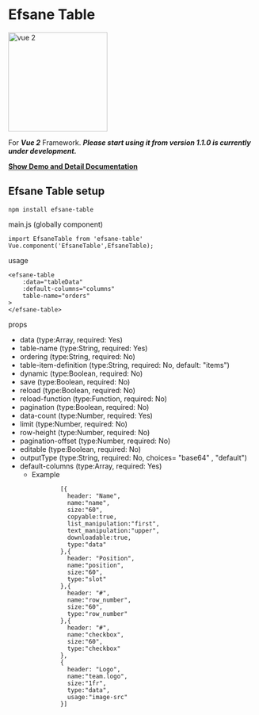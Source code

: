 # Efsane Table

<img src="https://upload.wikimedia.org/wikipedia/commons/thumb/9/95/Vue.js_Logo_2.svg/1200px-Vue.js_Logo_2.svg.png" alt="vue 2" width="200"/>

For ***Vue 2*** Framework. ***Please start using it from version 1.1.0 is currently under development.***

**[Show Demo and Detail Documentation](https://efsanetable.herokuapp.com/)**

## Efsane Table setup
```
npm install efsane-table
```
main.js (globally component)
```
import EfsaneTable from 'efsane-table'
Vue.component('EfsaneTable',EfsaneTable);
```
usage
```
<efsane-table
    :data="tableData"
    :default-columns="columns"
    table-name="orders"
>
</efsane-table>
```
props
* data (type:Array, required: Yes)
* table-name (type:String, required: Yes)
* ordering (type:String, required: No)
* table-item-definition (type:String, required: No, default: "items")
* dynamic (type:Boolean, required: No)
* save (type:Boolean, required: No)
* reload (type:Boolean, required: No)
* reload-function (type:Function, required: No)
* pagination (type:Boolean, required: No)
* data-count (type:Number, required: Yes)
* limit (type:Number, required: No)
* row-height (type:Number, required: No)
* pagination-offset (type:Number, required: No)
* editable (type:Boolean, required: No)
* outputType (type:String, required: No, choices= "base64" , "default")
* default-columns (type:Array, required: Yes)
  * Example
    ```
            [{
              header: "Name",
              name:"name",
              size:"60",
              copyable:true,
              list_manipulation:"first",
              text_manipulation:"upper",
              downloadable:true,
              type:"data"
            },{
              header: "Position",
              name:"position",
              size:"60",
              type:"slot"
            },{
              header: "#",
              name:"row_number",
              size:"60",
              type:"row_number"
            },{
              header: "#",
              name:"checkbox",
              size:"60",
              type:"checkbox"
            },
            {
              header: "Logo",
              name:"team.logo",
              size:"1fr",
              type:"data",
              usage:"image-src"
            }]
    ```
